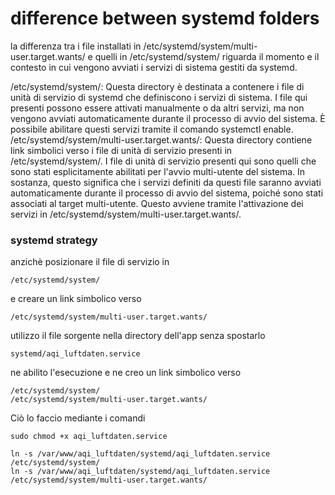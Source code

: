 # difference between systemd folders


la differenza tra i file installati in /etc/systemd/system/multi-user.target.wants/ e quelli in /etc/systemd/system/ riguarda il momento e il contesto in cui vengono avviati i servizi di sistema gestiti da systemd.

/etc/systemd/system/: Questa directory è destinata a contenere i file di unità di servizio di systemd che definiscono i servizi di sistema. I file qui presenti possono essere attivati manualmente o da altri servizi, ma non vengono avviati automaticamente durante il processo di avvio del sistema. È possibile abilitare questi servizi tramite il comando systemctl enable.
/etc/systemd/system/multi-user.target.wants/: Questa directory contiene link simbolici verso i file di unità di servizio presenti in /etc/systemd/system/. I file di unità di servizio presenti qui sono quelli che sono stati esplicitamente abilitati per l'avvio multi-utente del sistema. In sostanza, questo significa che i servizi definiti da questi file saranno avviati automaticamente durante il processo di avvio del sistema, poiché sono stati associati al target multi-utente. Questo avviene tramite l'attivazione dei servizi in /etc/systemd/system/multi-user.target.wants/.

### systemd strategy

anzichè posizionare il file di servizio in 

    /etc/systemd/system/

e creare un link simbolico verso

    /etc/systemd/system/multi-user.target.wants/

utilizzo il file sorgente nella directory dell'app senza spostarlo

    systemd/aqi_luftdaten.service

ne abilito l'esecuzione e ne creo un link simbolico verso 

    /etc/systemd/system/
    /etc/systemd/system/multi-user.target.wants/

Ciò lo faccio mediante i comandi

    sudo chmod +x aqi_luftdaten.service

    ln -s /var/www/aqi_luftdaten/systemd/aqi_luftdaten.service /etc/systemd/system/
    ln -s /var/www/aqi_luftdaten/systemd/aqi_luftdaten.service /etc/systemd/system/multi-user.target.wants/